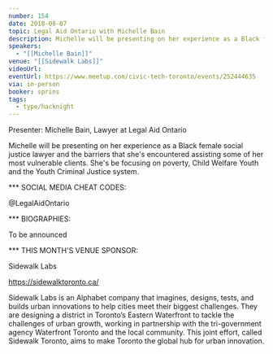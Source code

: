 ```yaml
---
number: 154
date: 2018-08-07
topic: Legal Aid Ontario with Michelle Bain
description: Michelle will be presenting on her experience as a Black female social justice lawyer and the barriers that she's encountered assisting some of her most vulnerable clients. She's be focusing on poverty, Child Welfare Youth and the Youth Criminal Justice system.
speakers:
  - "[[Michelle Bain]]"
venue: "[[Sidewalk Labs]]"
videoUrl: 
eventUrl: https://www.meetup.com/civic-tech-toronto/events/252444635
via: in-person
booker: sprins
tags:
  - type/hacknight
---
```


Presenter: Michelle Bain, Lawyer at Legal Aid Ontario

Michelle will be presenting on her experience as a Black female social justice lawyer and the barriers that she's encountered assisting some of her most vulnerable clients. She's be focusing on poverty, Child Welfare Youth and the Youth Criminal Justice system.

*** SOCIAL MEDIA CHEAT CODES:

@LegalAidOntario 


*** BIOGRAPHIES:

To be announced

*** THIS MONTH'S VENUE SPONSOR:

Sidewalk Labs

https://sidewalktoronto.ca/

Sidewalk Labs is an Alphabet company that imagines, designs, tests, and builds urban innovations to help cities meet their biggest challenges. They are designing a district in Toronto’s Eastern Waterfront to tackle the challenges of urban growth, working in partnership with the tri-government agency Waterfront Toronto and the local community. This joint effort, called Sidewalk Toronto, aims to make Toronto the global hub for urban innovation.

